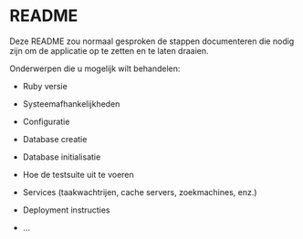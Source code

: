 # README

Deze README zou normaal gesproken de stappen documenteren die nodig zijn om de
applicatie op te zetten en te laten draaien.

Onderwerpen die u mogelijk wilt behandelen:

* Ruby versie

* Systeemafhankelijkheden

* Configuratie

* Database creatie

* Database initialisatie

* Hoe de testsuite uit te voeren

* Services (taakwachtrijen, cache servers, zoekmachines, enz.)

* Deployment instructies

* ...
